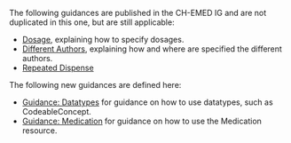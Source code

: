 The following guidances are published in the CH-EMED IG and are not duplicated in this one, but are still applicable:

- [Dosage](http://build.fhir.org/ig/hl7ch/ch-emed/dosage.html), explaining how to specify dosages.
- [Different Authors](http://build.fhir.org/ig/hl7ch/ch-emed/different-authors.html), explaining how and where are specified the different authors.
- [Repeated Dispense](http://build.fhir.org/ig/hl7ch/ch-emed/repeated-dispense.html)

The following new guidances are defined here:

- [Guidance: Datatypes](guidance_datatypes.md) for guidance on how to use datatypes, such as CodeableConcept.
- [Guidance: Medication](guidance_medication.md) for guidance on how to use the Medication resource.